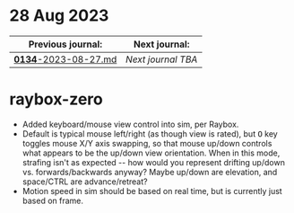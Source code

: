 # 28 Aug 2023

| Previous journal: | Next journal: |
|-|-|
| [**0134**-2023-08-27.md](./0134-2023-08-27.md) | *Next journal TBA* |

# raybox-zero

*   Added keyboard/mouse view control into sim, per Raybox.
*   Default is typical mouse left/right (as though view is rated), but <kbd>O</kbd> key toggles mouse X/Y axis swapping, so that mouse up/down controls what appears to be the up/down view orientation. When in this mode, strafing isn't as expected -- how would  you represent drifting up/down vs. forwards/backwards anyway? Maybe up/down are elevation, and space/CTRL are advance/retreat?
*   Motion speed in sim should be based on real time, but is currently just based on frame.

